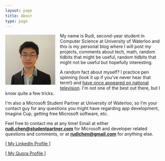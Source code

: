 ```yaml
---
layout: page
title: About
type: page
---
```

<a style="float: left; margin: 5px 15px 0px 0px;" href="/images/2012/09/ProfilePic.jpg"><img src="/images/2012/09/ProfilePic-300x300.jpg" width="160" /></a>
<p>My name is Rudi, second-year student in Computer Science at University of Waterloo and this is my personal blog where I will post my projects, comments about tech, math, random tidbits that might be useful, random tidbits that might not be useful but hopefully interesting.</p>

A random fact about myself? I practice pen spinning (look it up if you've never hear that term!) and [have once appeared on national television](http://www.youtube.com/watch?v=K5SxsDS0fHk). I'm not one of the best out there, but I know quite a few tricks.

I'm also a Microsoft Student Partner at University of Waterloo, so I'm your contact guy for any questions you might have regarding app development, Imagine Cup, getting free Microsoft software, etc.

Feel free to contact me at any time! Email at either **rudi.chen@studentpartner.com** for Microsoft and developer related questions and comments, or at **rudichen@gmail.com** for anything else.

[[ My LinkedIn Profile ]](http://www.linkedin.com/in/rudichen)

[[ My Quora Profile ]](http://www.quora.com/Rudi-Chen)
